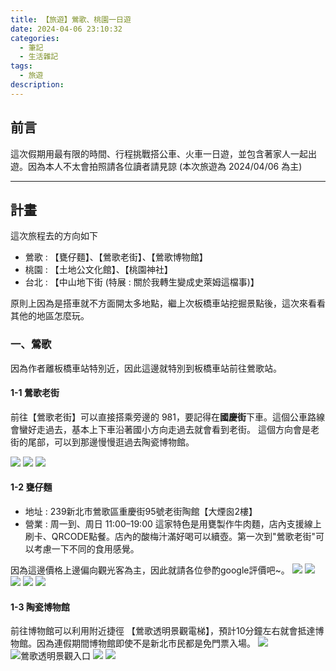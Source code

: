 ```yaml
---
title: 【旅遊】鶯歌、桃園一日遊
date: 2024-04-06 23:10:32
categories: 
  - 筆記 
  - 生活雜記
tags: 
  - 旅遊
description:
---
```

## 前言
這次假期用最有限的時間、行程挑戰搭公車、火車一日遊，並包含著家人一起出遊。因為本人不太會拍照請各位讀者請見諒 (本次旅遊為 2024/04/06 為主)

--- 
## 計畫
這次旅程去的方向如下
- 鶯歌 : 【甕仔麵】、【鶯歌老街】、【鶯歌博物館】
- 桃園 : 【土地公文化館】、【桃園神社】
- 台北 : 【中山地下街 (特展 : 關於我轉生變成史萊姆這檔事)】

原則上因為是搭車就不方面開太多地點，繼上次板橋車站挖掘景點後，這次來看看其他的地區怎麼玩。


### 一、鶯歌
因為作者離板橋車站特別近，因此這邊就特別到板橋車站前往鶯歌站。


#### 1-1 鶯歌老街
前往【鶯歌老街】可以直接搭乘旁邊的 981，要記得在**國慶街**下車。這個公車路線會蠻好走過去，基本上下車沿著國小方向走過去就會看到老街。
這個方向會是老街的尾部，可以到那邊慢慢逛過去陶瓷博物館。

![](/image/20240408_22-51-54.png)
![](/image/20240408_22-55-15.png)
![](/image/20240408_22-50-38.png)


#### 1-2 甕仔麵
- 地址 : 239新北市鶯歌區重慶街95號老街陶館【大煙囪2樓】
- 營業 : 周一到、周日 11:00–19:00
這家特色是用甕製作牛肉麵，店內支援線上刷卡、QRCODE點餐。店內的酸梅汁滿好喝可以續壺。第一次到"鶯歌老街"可以考慮一下不同的食用感覺。

因為這邊價格上邊偏向觀光客為主，因此就請各位參酌google評價吧~。
![](/image/20240408_22-58-17.png)
![](/image/20240408_22-58-34.png)
![](/image/20240408_22-59-19.png)
![](/image/20240408_22-59-48.png)
![](/image/20240408_23-00-42.png)


#### 1-3 陶瓷博物館
前往博物館可以利用附近捷徑 【鶯歌透明景觀電梯】，預計10分鐘左右就會抵達博物館。因為連假期間博物館即使不是新北市民都是免門票入場。
![](/image/20240408_23-11-50.png)
![鶯歌透明景觀入口](/image/20240408_23-15-41.png)
![](/image/20240408_23-14-52.png)
![](/image/20240408_23-15-21.png)